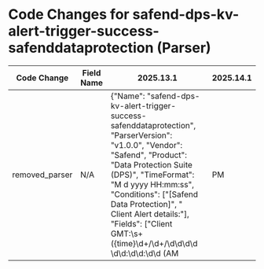 # Code Changes for safend-dps-kv-alert-trigger-success-safenddataprotection (Parser)

| Code Change | Field Name | 2025.13.1 | 2025.14.1 |
|-------------|------------|-----------|------------|
| removed_parser | N/A | {"Name": "safend-dps-kv-alert-trigger-success-safenddataprotection", "ParserVersion": "v1.0.0", "Vendor": "Safend", "Product": "Data Protection Suite (DPS)", "TimeFormat": "M d yyyy HH:mm:ss", "Conditions": ["[Safend Data Protection]", " Client Alert details:"], "Fields": ["Client GMT:\s+({time}\d+/\d+/\d\d\d\d \d\d:\d\d:\d\d (AM|PM|am|pm))", "Action:\s*({result}[^,]+)", "User:\s+({user}[\w\.\-\!\#\^\~]{1,40}\$?)(@({email_domain}[^@,.\s]+))?", "User:\s*({email_address}[^\s,]+)", "Computer:\s*({host}[^,]+)", "Operating System:\s*({os}[^,]+)", "Policy:\s*({alert_name}[^,]+)", "Policy:\s*.+?\-\s*({alert_type}[^,\-]+?)\s*\-", "Scope:\s*({alert_type}[^,]+),", "({additional_info}Device Info:\s*\S[^:]+?),\s+[^,:]+?:", "Device Type:\s*(?:N/A|({protocol}[^,]+))", "Distinct ID:\s*(|({device_id}[^,]+)),", "Details:\s*Disk size = (?i)({bytes}\d+\s+\w+)", "Details:\s*({process_name}[^=:,]+?)(,|\s*$)"]} | N/A |